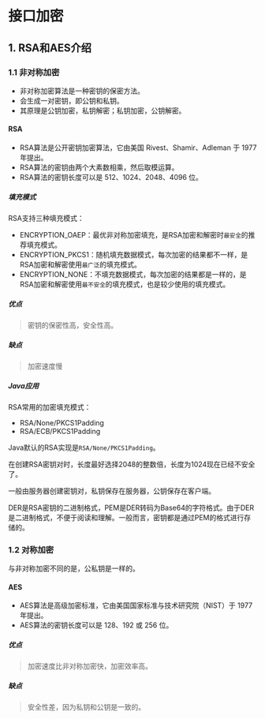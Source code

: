 
# 接口加密

## 1. RSA和AES介绍

### 1.1 非对称加密
+ 非对称加密算法是一种密钥的保密方法。
+ 会生成一对密钥，即公钥和私钥。
+ 其原理是公钥加密，私钥解密；私钥加密，公钥解密。

#### RSA
+ RSA算法是公开密钥加密算法，它由美国 Rivest、Shamir、Adleman 于 1977 年提出。
+ RSA算法的密钥由两个大素数相乘，然后取模运算。
+ RSA算法的密钥长度可以是 512、1024、2048、4096 位。

##### 填充模式
RSA支持三种填充模式：
+ ENCRYPTION_OAEP：最优非对称加密填充，是RSA加密和解密时`最安全`的推荐填充模式。
+ ENCRYPTION_PKCS1：随机填充数据模式，每次加密的结果都不一样，是RSA加密和解密使用`最广泛`的填充模式。
+ ENCRYPTION_NONE：不填充数据模式，每次加密的结果都是一样的，是RSA加密和解密使用`最不安全`的填充模式，也是较少使用的填充模式。

##### 优点
> 密钥的保密性高，安全性高。

##### 缺点
> 加密速度慢

##### Java应用

RSA常用的加密填充模式：
+ RSA/None/PKCS1Padding
+ RSA/ECB/PKCS1Padding

Java默认的RSA实现是`RSA/None/PKCS1Padding`。

在创建RSA密钥对时，长度最好选择2048的整数倍，长度为1024现在已经不安全了。

一般由服务器创建密钥对，私钥保存在服务器，公钥保存在客户端。

DER是RSA密钥的二进制格式，PEM是DER转码为Base64的字符格式。由于DER是二进制格式，不便于阅读和理解。一般而言，密钥都是通过PEM的格式进行存储的。

### 1.2 对称加密
与非对称加密不同的是，公私钥是一样的。

#### AES
+ AES算法是高级加密标准，它由美国国家标准与技术研究院（NIST）于 1977 年提出。
+ AES算法的密钥长度可以是 128、192 或 256 位。

##### 优点
> 加密速度比非对称加密快，加密效率高。 

##### 缺点
> 安全性差，因为私钥和公钥是一致的。


